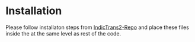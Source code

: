 # Installation

Please follow installaton steps from [IndicTrans2-Repo](https://github.com/AI4Bharat/IndicTrans2) and place these files inside the at the same level as rest of the code. 
